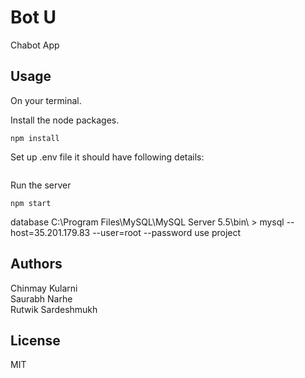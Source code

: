 Bot U
============================

Chabot App

Usage
-----------
On your terminal.

Install the node packages.
```
npm install
```
Set up .env file it should have following details:
```
```
Run the server
```
npm start
```

database 
C:\Program Files\MySQL\MySQL Server 5.5\bin\ >
mysql --host=35.201.179.83 --user=root --password
use project

Authors
-----------
Chinmay Kularni  
Saurabh Narhe  
Rutwik Sardeshmukh

License
-----------
MIT

